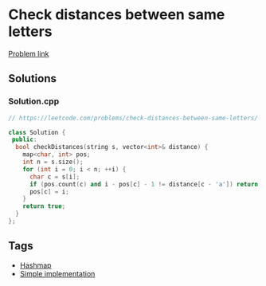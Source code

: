 # Check distances between same letters

[Problem link](https://leetcode.com/problems/check-distances-between-same-letters/)

## Solutions


### Solution.cpp
```cpp
// https://leetcode.com/problems/check-distances-between-same-letters/

class Solution {
 public:
  bool checkDistances(string s, vector<int>& distance) {
    map<char, int> pos;
    int n = s.size();
    for (int i = 0; i < n; ++i) {
      char c = s[i];
      if (pos.count(c) and i - pos[c] - 1 != distance[c - 'a']) return false;
      pos[c] = i;
    }
    return true;
  }
};
```
## Tags

* [Hashmap](/Collections/hashmap.md#hashmap)
* [Simple implementation](/Collections/simple-implementation.md#simple-implementation)
